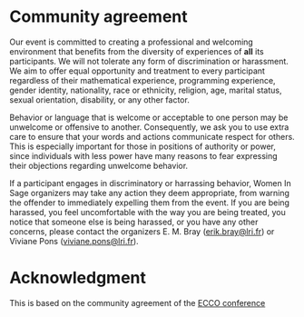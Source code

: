 

# Community agreement

Our event is committed to creating a  professional  and  welcoming  environment  that  benefits  from  the diversity of experiences of **all** its participants.  We will not tolerate any  form  of  discrimination  or  harassment.   We  aim  to  offer  equal opportunity and treatment to every participant regardless of their mathematical experience, programming experience, gender identity, nationality, race or ethnicity, religion, age, marital status, sexual orientation, disability, or any other factor. 

Behavior or language that is welcome or acceptable to one person may be  unwelcome or offensive to another.   Consequently,  we ask  you  to  use  extra  care  to  ensure  that  your  words  and  actions communicate  respect  for  others.   This  is  especially  important  for those in positions of authority or power, since individuals with less power have many reasons to fear expressing their objections regarding unwelcome behavior. 

If a participant engages in discriminatory or harrassing behavior, Women In Sage organizers may take any action they deem appropriate, from warning the offender to immediately expelling them from the event. If you are being harassed, you feel uncomfortable with the way you  are  being  treated,  you  notice  that  someone  else  is  being  harassed,  or  you  have  any   other  concerns,  please  contact  the organizers E. M. Bray (<a href="mailto:erik.bray@lri.fr">erik.bray@lri.fr</a>) or Viviane Pons (<a href="mailto:viviane.pons@lri.fr">viviane.pons@lri.fr</a>).  


# Acknowledgment

This is based on the community agreement of the <a class="http" href="http://math.sfsu.edu/federico/SFSUColombia/eccoagreement.pdf">ECCO conference</a> 
